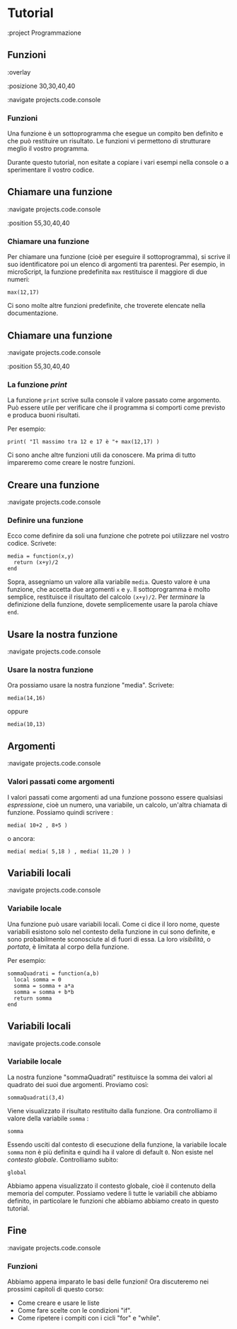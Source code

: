 # Tutorial

:project Programmazione

## Funzioni ##

:overlay

:posizione 30,30,40,40

:navigate projects.code.console

### Funzioni

Una funzione è un sottoprogramma che esegue un compito ben definito e
che può restituire un risultato. Le funzioni vi permettono di strutturare meglio il vostro
programma.

Durante questo tutorial, non esitate a copiare i vari esempi nella console
o a sperimentare il vostro codice.

## Chiamare una funzione

:navigate projects.code.console

:position 55,30,40,40

### Chiamare una funzione

Per chiamare una funzione (cioè per eseguire il sottoprogramma), si scrive
il suo identificatore poi un elenco di argomenti tra parentesi. Per esempio,
in microScript, la funzione predefinita ```max``` restituisce il maggiore di due
numeri:

```
max(12,17)
```

Ci sono molte altre funzioni predefinite, che troverete elencate
nella documentazione.

## Chiamare una funzione

:navigate projects.code.console

:position 55,30,40,40

### La funzione *print*

La funzione ```print``` scrive sulla console il valore passato come argomento.
Può essere utile per verificare che il programma si comporti come previsto e produca
buoni risultati.

Per esempio:

```
print( "Il massimo tra 12 e 17 è "+ max(12,17) )
```

Ci sono anche altre funzioni utili da conoscere. Ma prima di tutto
impareremo come creare le nostre funzioni.

## Creare una funzione

:navigate projects.code.console

### Definire una funzione

Ecco come definire da soli una funzione che potrete poi utilizzare
nel vostro codice. Scrivete:

```
media = function(x,y)
  return (x+y)/2
end
```

Sopra, assegniamo un valore alla variabile ```media```. Questo valore è
una funzione, che accetta due argomenti ```x``` e ```y```. Il sottoprogramma è molto semplice,
restituisce il risultato del calcolo ```(x+y)/2```. Per *terminare* la definizione della funzione, dovete
semplicemente usare la parola chiave ```end```.

## Usare la nostra funzione

:navigate projects.code.console

### Usare la nostra funzione

Ora possiamo usare la nostra funzione "media". Scrivete:

```
media(14,16)
```

oppure

```
media(10,13)
```

## Argomenti

:navigate projects.code.console

### Valori passati come argomenti

I valori passati come argomenti ad una funzione possono essere qualsiasi *espressione*,
cioè un numero, una variabile, un calcolo, un'altra chiamata di funzione. Possiamo quindi scrivere :

```
media( 10+2 , 8+5 )
```

o ancora:

```
media( media( 5,18 ) , media( 11,20 ) )
```

## Variabili locali

:navigate projects.code.console

### Variabile locale

Una funzione può usare variabili locali. Come ci dice il loro nome, queste variabili esistono solo
nel contesto della funzione in cui sono definite, e sono probabilmente sconosciute al di fuori di essa. La loro *visibilità*, o *portata*,
è limitata al corpo della funzione.

Per esempio:

```
sommaQuadrati = function(a,b)
  local somma = 0
  somma = somma + a*a
  somma = somma + b*b
  return somma
end
```

## Variabili locali

:navigate projects.code.console

### Variabile locale

La nostra funzione "sommaQuadrati" restituisce la somma dei valori al quadrato dei suoi due argomenti. Proviamo così:

```
sommaQuadrati(3,4)
```

Viene visualizzato il risultato restituito dalla funzione. Ora controlliamo il valore della variabile ```somma``` :

```
somma
```

Essendo usciti dal contesto di esecuzione della funzione, la variabile locale ```somma``` non è più
definita e quindi ha il valore di default ```0```. Non esiste nel *contesto globale*.
Controlliamo subito:

```
global
```

Abbiamo appena visualizzato il contesto globale, cioè il contenuto della memoria del computer.
Possiamo vedere lì tutte le variabili che abbiamo definito, in particolare le funzioni che abbiamo
abbiamo creato in questo tutorial.

## Fine

:navigate projects.code.console

### Funzioni

Abbiamo appena imparato le basi delle funzioni! Ora discuteremo
nei prossimi capitoli di questo corso:

* Come creare e usare le liste
* Come fare scelte con le condizioni "if".
* Come ripetere i compiti con i cicli "for" e "while".
